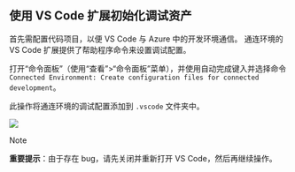 ## <a name="initialize-debug-assets-with-the-vs-code-extension"></a>使用 VS Code 扩展初始化调试资产
首先需配置代码项目，以便 VS Code 与 Azure 中的开发环境通信。 通连环境的 VS Code 扩展提供了帮助程序命令来设置调试配置。 

打开“命令面板”（使用“查看”>“命令面板”菜单），并使用自动完成键入并选择命令 `Connected Environment: Create configuration files for connected development`。 

此操作将通连环境的调试配置添加到 `.vscode` 文件夹中。

![](../media/vsce-command-palette.png)

> [!Note]
> **重要提示**：由于存在 bug，请先关闭并重新打开 VS Code，然后再继续操作。